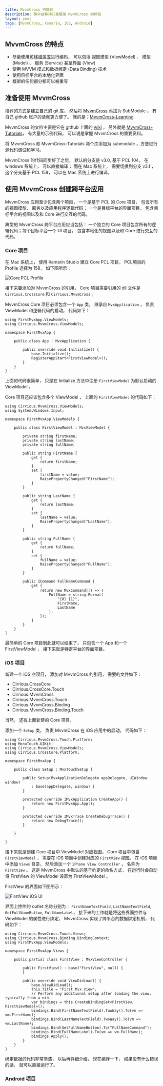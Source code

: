 ```yaml
---
title: MvvmCross 初体验
description: 跨平台移动开发框架 MvvmCross 初体验
layout: post
tags: [MvvmCross, Xamarin, iOS, Android]
---
```


## MvvmCross 的特点

<ul>
<li>尽量使用<a href="http://msdn.microsoft.com/en-us/library/vstudio/gg597391(v=vs.100).aspx">可移植类库</a>进行编码， 可以包括 视图模型 (ViewModel) 、 模型 (Model) 、 服务 (Service) 甚至界面 (View)</li>
<li>使用 MVVM 模式和数据绑定 (Data Binding) 技术</li>
<li>使用目标平台的本地化界面</li>
<li>框架的任何部分都可以被重写</li>
</ul>

## 准备使用 MvvmCross 

推荐的方式是建立自己的 git 库， 然后将 [MvvmCross][2] 添加为 SubModule ， 有自己 github 账户的话就更方便了。 我的是：[MvvmCross-Learning][3]

MvvmCross 的文档主要是它在 github 上面的 [wiki][4] ， 另外就是 [MvvmCross-Tutorials][5]， 有大量的示例代码， 可以说是掌握 MvvmCross 的重要资料。

将 MvvmCross 和 MvvmCross-Tutorials 两个库添加为 submodule ，方便进行源代码调试和学习。

MvvmCross 的代码同步好了之后， 默认的分支是 v3.0, 基于 PCL 104， 在 windows 系统上， 可以直接编译； 而在 Mac 系统上， 需要切换到分支 v3.1 ， 这个分支基于 PCL 158， 可以在 Mac 系统上进行编译。 

## 使用 MvvmCross 创建跨平台应用

MvvmCross 应用至少包含两个项目， 一个是基于 PCL 的 Core 项目， 包含所有的视图模型、 服务以及应用程序逻辑代码； 一个是目标平台的界面项目， 包含目标平台的视图以及和 Core 进行交互的代码。

典型的 MvvmCross 跨平台应用应当包括： 一个独立的 Core 项目包含所有的逻辑代码；每个目标平台一个 UI 项目， 包含本地化的视图以及和 Core 进行交互的代码。

### Core 项目

在 Mac 系统上， 使用 Xamarin Studio 建立 Core PCL 项目， PCL项目的 Profile 选择为 158， 如下图所示：

![Core PCL Profile](/assets/post-images/pcl-profile-158.png)

接下来要添加对 MvvmCross 的引用， Core 项目需要引用的 dll 文件是 `Cirrious.CrossCore` 和 `Cirrious.MvvmCross` 。

MvvmCross Core 项目必须包含一个 `App` 类， 继承自 `MvxApplication` ， 负责 ViewModel 和逻辑代码的启动， 代码如下：

    using FirstMvxApp.ViewModels;
    using Cirrious.MvvmCross.ViewModels;
    
    namespace FirstMvxApp {
    
        public class App : MvxApplication {
    
            public override void Initialize() {
                base.Initialize();
                RegisterAppStart<FirstViewModel>();
            }
        }
    }

上面的代码很简单， 只是在 Initialize 方法中注册 `FirstViewModel` 为默认启动的 ViewModel 。

Core 项目还应该包含多个 ViewModel ， 上面的 `FirstViewModel` 的代码如下：

    using Cirrious.MvvmCross.ViewModels;
    using System.Windows.Input;
    
    namespace FirstMvxApp.ViewModels {
    
        public class FirstViewModel : MvxViewModel {
    
            private string firstName;
            private string lastName;
            private string fullName;
    
            public string FirstName {
                get {
                    return firstName;
                }
                set {
                    firstName = value;
                    RaisePropertyChanged("FirstName");
                }
            }
    
            public string LastName {
                get {
                    return lastName;
                }
                set {
                    lastName = value;
                    RaisePropertyChanged("LastName");
                }
            }
    
            public string FullName {
                get {
                    return fullName;
                }
                set {
                    fullName = value;
                    RaisePropertyChanged("FullName");
                }
            }
    
            public ICommand FullNameCommand {
                get {
                    return new MvxCommand(() => ｛
                        FullName = string.Format(
                            "{0} {1}",
                            FirstName,
                            LastName
                        );
                    });
                }
            }
        }
    }

最简单的 Core 项目到此就可以结束了， 只包含一个 App 和一个 FirstViewModel ， 接下来就是特定平台的界面项目。

### iOS 项目

新建一个 iOS 空项目， 添加对 MvvmCross 的引用， 需要的文件如下：

- Cirrious.CrossCore
- Cirrious.CrossCore.Touch
- Cirrious.MvvmCross
- Cirrious.MvvmCross.Touch
- Cirrious.MvvmCross.Binding
- Cirrious.MvvmCross.Binding.Touch

当然， 还有上面新建的 Core 项目。

添加一个 `Setup` 类， 负责 MvvmCross 在 iOS 应用中的启动， 代码如下：

    using Cirrious.MvvmCross.Touch.Platform;
    using MonoTouch.UIKit;
    using Cirrious.MvvmCross.ViewModels;
    using Cirrious.CrossCore.Platform;
    
    namespace FirstMvxApp {
    
        public class Setup : MvxTouchSetup {
    
            public Setup(MvxApplicationDelegate appDelegate, UIWindow window)
                : base(appDelegate, window) {
            }
    
            protected override IMvxApplication CreateApp() {
                return new FirstMvxApp.App();
            }
    
            protected override IMvxTrace CreateDebugTrace() {
                return new DebugTrace();
            }
    
        }
    
    }

接下来就是创建 Core 项目中 ViewModel 对应视图， Core 项目中包含 `FirstViewModel` ， 需要在 iOS 项目中创建对应的 `FirstView` 视图。 在 iOS 项目中添加 `Views` 目录， 然后添加一个 `iPhone View Controller` ， 名称为 `FirstView` 。 这是 MvvmCross 中默认的基于约定的命名方式， 在运行时会自动将 FirstView 的 ViewModel 设置为 FirstViewModel 。

FirstView 的界面如下图所示：

![FirstView iOS UI](/assets/post-images/mvvm-cross-core-app-first-view.png)

界面上控件的 outlet 名称分别为： `FirstNameTextField`, `LastNameTextField`, `GetFullNameButton`, `FullNameLabel`， 接下来的工作就是将这些界面控件与 ViewModel 的属性进行绑定， MvvmCross 实现了跨平台的数据绑定机制， 代码如下：

    using Cirrious.MvvmCross.Touch.Views;
    using Cirrious.MvvmCross.Binding.BindingContext;
    using FirstMvxApp.ViewModels;
    
    namespace FirstMvxApp.Views {
    
        public partial class FirstView : MvxViewController {
    
            public FirstView() : base("FirstView", null) {
            }
    
            public override void ViewDidLoad() {
                base.ViewDidLoad();
                this.Title = "First Mvx View";
                // Perform any additional setup after loading the view, typically from a nib.
                var bindings = this.CreateBindingSet<FirstView, FirstViewModel>();
                bindings.Bind(FirstNameTextField).TwoWay().To(vm => vm.FirstName);
                bindings.Bind(LastNameTextField).TwoWay().To(vm => vm.LastName);
                bindings.Bind(GetFullNameButton).To("FullNameCommand");
                bindings.Bind(FullNameLabel).To(vm => vm.FullName);
                bindings.Apply();
            }
        }
    }

绑定数据的代码非常简洁， 以后再详细介绍， 现在编译一下， 如果没有什么错误的话， 就可以直接运行了。

### Android 项目

[1]: http://msdn.microsoft.com/en-us/library/vstudio/gg597391(v=vs.100).aspx
[2]: https://github.com/MvvmCross/MvvmCross
[3]: https://github.com/beginor/MvvmCross-Learning.git
[4]: https://github.com/MvvmCross/MvvmCross/wiki
[5]: https://github.com/MvvmCross/MvvmCross-Tutorials